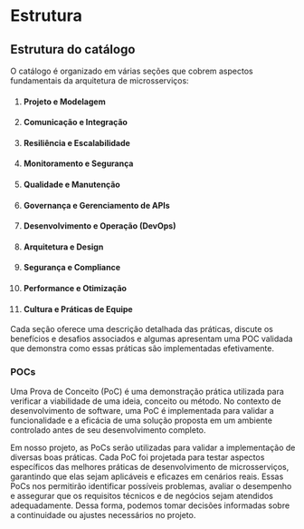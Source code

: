 # Estrutura

## Estrutura do catálogo

O catálogo é organizado em várias seções que cobrem aspectos fundamentais da arquitetura de microsserviços:

1. #### Projeto e Modelagem
2. #### Comunicação e Integração
3. #### Resiliência e Escalabilidade
4. #### Monitoramento e Segurança
5. #### Qualidade e Manutenção
6. #### Governança e Gerenciamento de APIs
7. #### Desenvolvimento e Operação (DevOps)
8. #### Arquitetura e Design
9. #### Segurança e Compliance
10. #### Performance e Otimização
11. #### Cultura e Práticas de Equipe

Cada seção oferece uma descrição detalhada das práticas, discute os benefícios e desafios associados e algumas apresentam uma POC validada que demonstra como essas práticas são implementadas efetivamente.

### POCs

Uma Prova de Conceito (PoC) é uma demonstração prática utilizada para verificar a viabilidade de uma ideia, conceito ou método. No contexto de desenvolvimento de software, uma PoC é implementada para validar a funcionalidade e a eficácia de uma solução proposta em um ambiente controlado antes de seu desenvolvimento completo.

Em nosso projeto, as PoCs serão utilizadas para validar a implementação de diversas boas práticas. Cada PoC foi projetada para testar aspectos específicos das melhores práticas de desenvolvimento de microsserviços, garantindo que elas sejam aplicáveis e eficazes em cenários reais. Essas PoCs nos permitirão identificar possíveis problemas, avaliar o desempenho e assegurar que os requisitos técnicos e de negócios sejam atendidos adequadamente. Dessa forma, podemos tomar decisões informadas sobre a continuidade ou ajustes necessários no projeto.
